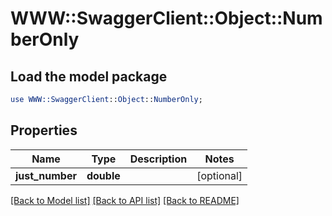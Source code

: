 # WWW::SwaggerClient::Object::NumberOnly

## Load the model package
```perl
use WWW::SwaggerClient::Object::NumberOnly;
```

## Properties
Name | Type | Description | Notes
------------ | ------------- | ------------- | -------------
**just_number** | **double** |  | [optional] 

[[Back to Model list]](../README.md#documentation-for-models) [[Back to API list]](../README.md#documentation-for-api-endpoints) [[Back to README]](../README.md)



